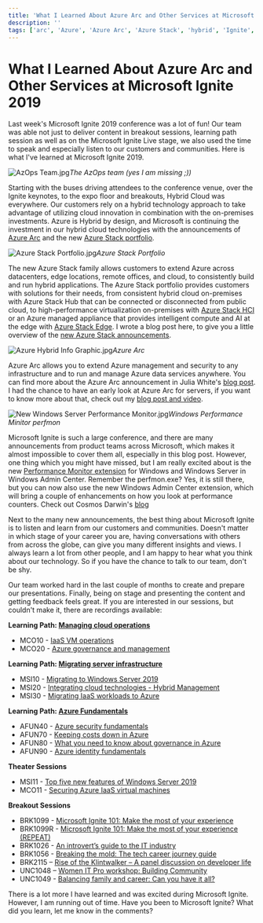 ```yaml
---
title: 'What I Learned About Azure Arc and Other Services at Microsoft Ignite 2019'
description: ''
tags: ['arc', 'Azure', 'Azure Arc', 'Azure Stack', 'hybrid', 'Ignite', 'Microsoft Ignite', 'Microsoft Ignite 2019', 'stack', 'Thomas Maurer', 'Windows', 'Windows Server']
---
```


# What I Learned About Azure Arc and Other Services at Microsoft Ignite 2019

<TagLinks />

Last week's Microsoft Ignite 2019 conference was a lot of fun! Our team was able not just to deliver content in breakout sessions, learning path session as well as on the Microsoft Ignite Live stage, we also used the time to speak and especially listen to our customers and communities. Here is what I've learned at Microsoft Ignite 2019. 

![AzOps Team.jpg](https://gxcuf89792.i.lithium.com/t5/image/serverpage/image-id/156851i51F9E6302036E126/image-size/large?v=1.0&px=999)*The AzOps team (yes I am missing ;))*

 

 

Starting with the buses driving attendees to the conference venue, over the Ignite keynotes, to the expo floor and breakouts, Hybrid Cloud was everywhere. Our customers rely on a hybrid technology approach to take advantage of utilizing cloud innovation in combination with the on-premises investments. Azure is Hybrid by design, and Microsoft is continuing the investment in our hybrid cloud technologies with the announcements of [Azure Arc](https://azure.microsoft.com/services/azure-arc?WT.mc_id=itopstalk-blog-thmaure) and the new [Azure Stack portfolio](https://azure.microsoft.com/en-us/overview/azure-stack?WT.mc_id=itopstalk-blog-thmaure).

 

 

![Azure Stack Portfolio.jpg](https://gxcuf89792.i.lithium.com/t5/image/serverpage/image-id/156870i482768A0A72EEEA3/image-size/large?v=1.0&px=999)*Azure Stack Portfolio*

 

 

The new Azure Stack family allows customers to extend Azure across datacenters, edge locations, remote offices, and cloud, to consistently build and run hybrid applications. The Azure Stack portfolio provides customers with solutions for their needs, from consistent hybrid cloud on-premises with Azure Stack Hub that can be connected or disconnected from public cloud, to high-performance virtualization on-premises with [Azure Stack HCI](https://azure.microsoft.com/en-us/overview/azure-stack/hci?WT.mc_id=itopstalk-blog-thmaure) or an Azure managed appliance that provides intelligent compute and AI at the edge with [Azure Stack Edge](https://azure.microsoft.com/en-us/services/databox/edge?WT.mc_id=itopstalk-blog-thmaure). I wrote a blog post here, to give you a little overview of the [new Azure Stack announcements](https://www.thomasmaurer.ch/2019/11/an-overview-at-the-new-azure-stack-portfolio/).

 

 

![Azure Hybrid Info Graphic.jpg](https://gxcuf89792.i.lithium.com/t5/image/serverpage/image-id/156871iAAB9DF17DA3C9A82/image-size/large?v=1.0&px=999)*Azure Arc*

 

 

Azure Arc allows you to extend Azure management and security to any infrastructure and to run and manage Azure data services anywhere. You can find more about the Azure Arc announcement in Julia White's [blog post](https://azure.microsoft.com/en-us/blog/azure-services-now-run-anywhere-with-new-hybrid-capabilities-announcing-azure-arc/?WT.mc_id=itopstalk-blog-thmaure). I had the chance to have an early look at Azure Arc for servers, if you want to know more about that, check out my [blog post and video](https://www.thomasmaurer.ch/2019/11/cloud-native-azure-management-for-hybrid-environments-with-azure-arc/).

 

 

 

![New Windows Server Performance Monitor.jpg](https://gxcuf89792.i.lithium.com/t5/image/serverpage/image-id/156872iB8AF496B6B75E5F2/image-size/large?v=1.0&px=999)*Windows Performance Minitor perfmon*

 

 

Microsoft Ignite is such a large conference, and there are many announcements from product teams across Microsoft, which makes it almost impossible to cover them all, especially in this blog post. However, one thing which you might have missed, but I am really excited about is the new [Performance Monitor extension](https://www.thomasmaurer.ch/2019/11/new-performance-monitor-for-windows-server/) for Windows and Windows Server in Windows Admin Center. Remember the perfmon.exe? Yes, it is still there, but you can now also use the new Windows Admin Center extension, which will bring a couple of enhancements on how you look at performance counters. Check out Cosmos Darwin's [blog](https://techcommunity.microsoft.com/t5/Windows-Admin-Center-Blog/Introducing-the-new-Performance-Monitor-for-Windows/ba-p/957991?WT.mc_id=itopstalk-blog-thmaure) 

 

 

Next to the many new announcements, the best thing about Microsoft Ignite is to listen and learn from our customers and communities. Doesn't matter in which stage of your career you are, having conversations with others from across the globe, can give you many different insights and views. I always learn a lot from other people, and I am happy to hear what you think about our technology. So if you have the chance to talk to our team, don't be shy.

 

 

Our team worked hard in the last couple of months to create and prepare our presentations. Finally, being on stage and presenting the content and getting feedback feels great. If you are interested in our sessions, but couldn't make it, there are recordings available:

 

**Learning Path: [Managing cloud operations](https://myignite.techcommunity.microsoft.com/learning-paths/83212?WT.mc_id=itopstalk-blog-thmaure)**

 

- MCO10 - [IaaS VM operations](https://myignite.techcommunity.microsoft.com/sessions/82994?WT.mc_id=itopstalk-blog-thmaure) 
- MCO20 - [Azure governance and management](https://myignite.techcommunity.microsoft.com/sessions/82995?WT.mc_id=itopstalk-blog-thmaure) 

 

**Learning Path: [Migrating server infrastructure](https://myignite.techcommunity.microsoft.com/learning-paths/87290?WT.mc_id=itopstalk-blog-thmaure)**

 

- MSI10 - [Migrating to Windows Server 2019](https://myignite.techcommunity.microsoft.com/sessions/82966?WT.mc_id=itopstalk-blog-thmaure)
- MSI20 - [Integrating cloud technologies - Hybrid Management](https://myignite.techcommunity.microsoft.com/sessions/82975?WT.mc_id=itopstalk-blog-thmaure)
- MSI30 - [Migrating IaaS workloads to Azure](https://myignite.techcommunity.microsoft.com/sessions/82978?WT.mc_id=itopstalk-blog-thmaure)

 

**Learning Path: [Azure Fundamentals](https://myignite.techcommunity.microsoft.com/learning-paths/83208?WT.mc_id=itopstalk-blog-thmaure)**

 

- AFUN40 - [Azure security fundamentals](https://myignite.techcommunity.microsoft.com/sessions/83204?WT.mc_id=itopstalk-blog-thmaure)
- AFUN70 - [Keeping costs down in Azure](https://myignite.techcommunity.microsoft.com/sessions/83215?WT.mc_id=itopstalk-blog-thmaure)
- AFUN80 - [What you need to know about governance in Azure](https://myignite.techcommunity.microsoft.com/sessions/83216?WT.mc_id=itopstalk-blog-thmaure)
- AFUN90 - [Azure identity fundamentals](https://myignite.techcommunity.microsoft.com/sessions/83217?WT.mc_id=itopstalk-blog-thmaure)

 

**Theater Sessions**

 

- MSI11 - [Top five new features of Windows Server 2019](https://myignite.techcommunity.microsoft.com/sessions/83222?WT.mc_id=itopstalk-blog-thmaure)
- MCO11 - [Securing Azure IaaS virtual machines](https://myignite.techcommunity.microsoft.com/sessions/83221?WT.mc_id=itopstalk-blog-thmaure)

 

**Breakout Sessions**

 

- BRK1099 - [Microsoft Ignite 101: Make the most of your experience](https://myignite.techcommunity.microsoft.com/sessions/85240?WT.mc_id=itopstalk-blog-thmaure)
- BRK1099R - [Microsoft Ignite 101: Make the most of your experience (REPEAT)](https://myignite.techcommunity.microsoft.com/sessions/85239?WT.mc_id=itopstalk-blog-thmaure)
- BRK1026 - [An introvert’s guide to the IT industry](https://myignite.techcommunity.microsoft.com/sessions/81710?WT.mc_id=itopstalk-blog-thmaure)
- BRK1056 - [Breaking the mold: The tech career journey guide](https://myignite.techcommunity.microsoft.com/sessions/83489?WT.mc_id=itopstalk-blog-thmaure)
- BRK2115 – [Rise of the Klintwalker – A panel discussion on developer life](https://myignite.techcommunity.microsoft.com/sessions/80304?WT.mc_id=itopstalk-blog-thmaure)
- UNC1048 – [Women IT Pro workshop: Building Community](https://myignite.techcommunity.microsoft.com/sessions/83768?WT.mc_id=itopstalk-blog-thmaure)
- UNC1049 - [Balancing family and career: Can you have it all?](http:/?WT.mc_id=itopstalk-blog-thmaure)

 

There is a lot more I have learned and was excited during Microsoft Ignite. However, I am running out of time. Have you been to Microsoft Ignite? What did you learn, let me know in the comments?